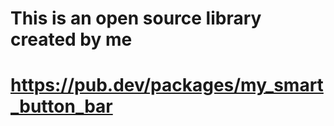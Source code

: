   # This is an open source library created by me
  
  # https://pub.dev/packages/my_smart_button_bar
